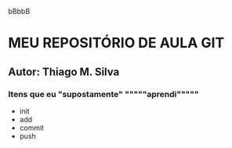 bBbbB
# MEU REPOSITÓRIO DE AULA GIT
## Autor: Thiago M. Silva

<h3>Itens que eu "supostamente" """""aprendi"""""</h3>
<ul>
<li>init</li>
<li>add</li>
<li>commit</li>
<li>push</li>
</ul>
